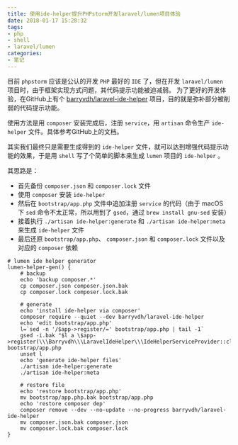 ```yaml
---
title: 使用ide-helper提升PHPstorm开发laravel/lumen项目体验
date: 2018-01-17 15:28:32
tags:
- php
- shell
- laravel/lumen
categories:
- 笔记
---
```

目前 `phpstorm` 应该是公认的开发 `PHP` 最好的 `IDE` 了，但在开发 `laravel/lumen` 项目时，由于框架实现方式问题，其代码提示功能被迫减弱。
为了更好的开发体验，在GitHub上有个 [barryvdh/laravel-ide-helper](https://github.com/barryvdh/laravel-ide-helper) 项目，目的就是弥补部分被削弱的代码提示功能。

使用方法是用 `composer` 安装完成后，注册 `service`，用 `artisan` 命令生产 `ide-helper` 文件。具体参考GitHub上的文档。

其实我们最终只是需要生成得到的 `ide-helper` 文件，就可以达到增强代码提示功能的效果，于是用 `shell` 写了个简单的脚本来生成 `lumen` 项目的 `ide-helper` 。

其思路是：

- 首先备份 `composer.json` 和 `composer.lock` 文件
- 使用 `composer` 安装 `ide-helper`
- 然后在 `bootstrap/app.php` 文件中追加注册 `service` 的代码（由于 macOS 下 `sed` 命令不太正常，所以用到了 `gsed`，通过 `brew install gnu-sed` 安装）
- 接着执行 `./artisan ide-helper:generate` 和 `./artisan ide-helper:meta` 来生成 `ide-helper` 文件
- 最后还原 `bootstrap/app.php`、 `composer.json` 和 `composer.lock` 文件以及对应的 `composer` 依赖

```shell
# lumen ide helper generator
lumen-helper-gen() {
    # backup
    echo 'backup composer.*'
    cp composer.json composer.json.bak
    cp composer.lock composer.lock.bak

    # generate
    echo 'install ide-helper via composer'
    composer require --quiet --dev barryvdh/laravel-ide-helper
    echo 'edit bootstrap/app.php'
    l=`sed -n '/$app->register/=' bootstrap/app.php | tail -1`
    gsed -i.bak "$l a \$app->register(\\\Barryvdh\\\LaravelIdeHelper\\\IdeHelperServiceProvider::class);" bootstrap/app.php
    unset l
    echo 'generate ide-helper files'
    ./artisan ide-helper:generate
    ./artisan ide-helper:meta

    # restore file
    echo 'restore bootstrap/app.php'
    mv bootstrap/app.php.bak bootstrap/app.php
    echo 'restore composer dep'
    composer remove --dev --no-update --no-progress barryvdh/laravel-ide-helper
    mv composer.json.bak composer.json
    mv composer.lock.bak composer.lock
}
```
